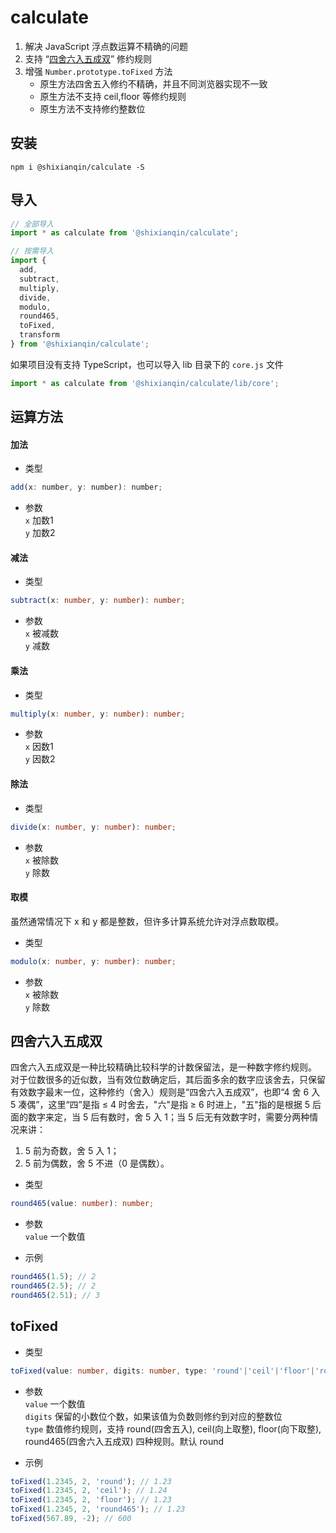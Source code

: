 # calculate
1. 解决 JavaScript 浮点数运算不精确的问题  
2. 支持 “[四舍六入五成双](https://baike.baidu.com/item/四舍六入五成双/9062547)” 修约规则
3. 增强 `Number.prototype.toFixed` 方法  
    + 原生方法四舍五入修约不精确，并且不同浏览器实现不一致
    + 原生方法不支持 ceil,floor 等修约规则
    + 原生方法不支持修约整数位


## 安装
```
npm i @shixianqin/calculate -S
```


## 导入
```typescript
// 全部导入
import * as calculate from '@shixianqin/calculate';

// 按需导入
import {
  add,
  subtract,
  multiply,
  divide,
  modulo,
  round465,
  toFixed,
  transform
} from '@shixianqin/calculate';
```

如果项目没有支持 TypeScript，也可以导入 lib 目录下的 `core.js` 文件
```javascript
import * as calculate from '@shixianqin/calculate/lib/core';
```


## 运算方法

#### 加法
+ 类型
```javascript
add(x: number, y: number): number;
```

+ 参数  
`x` 加数1  
`y` 加数2

#### 减法
+ 类型
```typescript
subtract(x: number, y: number): number;
```

+ 参数  
`x` 被减数  
`y` 减数

#### 乘法
+ 类型
```typescript
multiply(x: number, y: number): number;
```

+ 参数  
`x` 因数1  
`y` 因数2

#### 除法
+ 类型
```typescript
divide(x: number, y: number): number;
```

+ 参数  
`x` 被除数  
`y` 除数

#### 取模
虽然通常情况下 x 和 y 都是整数，但许多计算系统允许对浮点数取模。
+ 类型
```typescript
modulo(x: number, y: number): number;
```

+ 参数  
`x` 被除数  
`y` 除数


## 四舍六入五成双
四舍六入五成双是一种比较精确比较科学的计数保留法，是一种数字修约规则。  
对于位数很多的近似数，当有效位数确定后，其后面多余的数字应该舍去，只保留有效数字最末一位，这种修约（舍入）规则是“四舍六入五成双”，也即“4 舍 6 入 5 凑偶”，这里“四”是指 ≤ 4 时舍去，"六"是指 ≥ 6 时进上，"五"指的是根据 5 后面的数字来定，当 5 后有数时，舍 5 入 1；当 5 后无有效数字时，需要分两种情况来讲：  
1. 5 前为奇数，舍 5 入 1；  
2. 5 前为偶数，舍 5 不进（0 是偶数）。
+ 类型  
```typescript
round465(value: number): number;
```

+ 参数  
`value` 一个数值

+ 示例
```typescript
round465(1.5); // 2
round465(2.5); // 2
round465(2.51); // 3
```


## toFixed
+ 类型
```typescript
toFixed(value: number, digits: number, type: 'round'|'ceil'|'floor'|'round465' = 'round'): string;
```

+ 参数  
`value` 一个数值  
`digits` 保留的小数位个数，如果该值为负数则修约到对应的整数位  
`type` 数值修约规则，支持 round(四舍五入), ceil(向上取整), floor(向下取整), round465(四舍六入五成双) 四种规则。默认 round

+ 示例
```typescript
toFixed(1.2345, 2, 'round'); // 1.23
toFixed(1.2345, 2, 'ceil'); // 1.24
toFixed(1.2345, 2, 'floor'); // 1.23
toFixed(1.2345, 2, 'round465'); // 1.23
toFixed(567.89, -2); // 600
```


